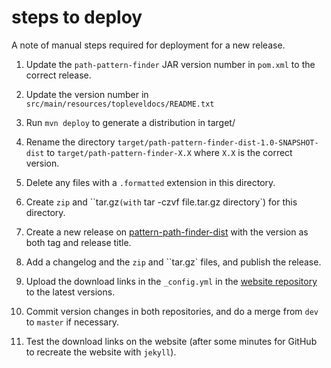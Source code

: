 # steps to deploy

A note of manual steps required for deployment for a new release.

1. Update the `path-pattern-finder` JAR version number in `pom.xml` to the correct release.

2. Update the version number in `src/main/resources/topleveldocs/README.txt`

3. Run `mvn deploy` to generate a distribution in target/

4. Rename the directory `target/path-pattern-finder-dist-1.0-SNAPSHOT-dist` to `target/path-pattern-finder-X.X` where `X.X` is the correct version.

5. Delete any files with a `.formatted` extension in this directory.

6. Create `zip` and ``tar.gz` (with ` tar -czvf file.tar.gz directory`) for this directory.

7. Create a new release on [pattern-path-finder-dist](https://github.com/path-pattern-finder/path-pattern-finder-dist/releases) with the version as both tag and release title.

9. Add a changelog and the `zip` and ``tar.gz` files, and publish the release.

10. Upload the download links in the `_config.yml` in the [website repository](https://github.com/path-pattern-finder/path-pattern-finder.github.io/blob/master/_config.yml) to the latest versions.

11. Commit version changes in both repositories, and do a merge from `dev` to `master` if necessary.

12. Test the download links on the website (after some minutes for GitHub to recreate the website with `jekyll`).